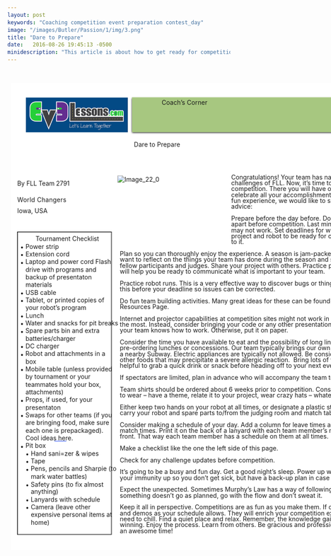 ```yaml
---
layout: post
keywords: "Coaching competition event preparation contest_day"
image: "/images/Butler/Passion/1/img/3.png"
title: "Dare to Prepare"
date:   2016-08-26 19:45:13 -0500
minidescription: "This article is about how to get ready for competitions."
---
```

﻿<?xml version="1.0" encoding="utf-8"?>
<html xml:lang="en" lang="en" xmlns="http://www.w3.org/1999/xhtml">
  <head>
    <meta http-equiv="Content-Style-Type" content="text/css" />
    <title>e7RV6I5V</title>
    <link rel="stylesheet" type="text/css" href="/coachcorner/e7RV6I5V/e7RV6I5V.css" />
    <!--[if IE]><script type="text/javascript" src="/coachcorner/e7RV6I5V/excanvas-compiled.js"></script><![endif]-->
    <script type="text/javascript" src="/coachcorner/e7RV6I5V/e7RV6I5V.js"> </script>
  </head>
  <body>
    <div style="margin:1ex;">
      <div style="width:100%">
      </div>
      <div style="position:relative;width:612pt;height:792pt;">
        <div style="position:absolute;left:0pt;top:0pt;width:100%;height:100%;clip:rect(0pt,612pt,792pt,0pt);" class="fmt-5"><span class="fmt-8" style="white-space:pre;"><div style="position:absolute;top:163.17pt;left:11pt;z-index:137;letter-spacing:-.009em;">By FLL Team 2791 </div></span><span class="fmt-8" style="white-space:pre;"><div style="position:absolute;top:191.17pt;left:11pt;z-index:138;letter-spacing:.021em;">World Changers</div></span><span class="fmt-8" style="white-space:pre;"><div style="position:absolute;top:210.17pt;left:11pt;z-index:140;">Iowa, USA</div></span><span class="fmt-9" style="white-space:pre;"><div style="position:absolute;top:191.17pt;left:101.24pt;z-index:139;letter-spacing:-.277em;"> </div></span><span class="fmt-4" style="white-space:pre;"><div style="position:absolute;top:257.53pt;left:42pt;z-index:57;letter-spacing:-.004em;">Tournament Checklist </div></span><span style="white-space:pre;"><div style="position:absolute;top:271.53pt;left:16pt;z-index:60;letter-spacing:.004em;">• <span style="position:relative;left:0pt;top:-1pt;">Power strip</span><span style="position:relative;left:0pt;top:-1pt;"> </span></div></span><span style="white-space:pre;"><div style="position:absolute;top:284.53pt;left:16pt;z-index:63;letter-spacing:.004em;">• <span style="position:relative;left:0pt;top:-1pt;">Extension cord</span><span style="position:relative;left:0pt;top:-1pt;"> </span></div></span><span style="white-space:pre;"><div style="position:absolute;top:297.53pt;left:16pt;z-index:65;letter-spacing:.002em;">• <span style="position:relative;left:0pt;top:-1pt;">Laptop and power cord Flash </span></div></span><span style="white-space:pre;"><div style="position:absolute;top:309.53pt;left:25pt;z-index:66;letter-spacing:-.002em;">drive with programs and </div></span><span style="white-space:pre;"><div style="position:absolute;top:322.53pt;left:25pt;z-index:67;">backup of presentaton </div></span><span style="white-space:pre;"><div style="position:absolute;top:335.53pt;left:25pt;z-index:69;letter-spacing:-.002em;">materials </div></span><span style="white-space:pre;"><div style="position:absolute;top:349.53pt;left:16pt;z-index:72;letter-spacing:.008em;">• <span style="position:relative;left:0pt;top:-1pt;">USB cable</span><span style="position:relative;left:0pt;top:-1pt;"> </span></div></span><span style="white-space:pre;"><div style="position:absolute;top:362.53pt;left:16pt;z-index:74;">• <span style="position:relative;left:0pt;top:-1pt;">Tablet, or printed copies of </span></div></span><span style="white-space:pre;"><div style="position:absolute;top:374.53pt;left:25pt;z-index:76;letter-spacing:-.004em;">your robot’s program </div></span><span style="white-space:pre;"><div style="position:absolute;top:388.53pt;left:16pt;z-index:79;letter-spacing:.012em;">• <span style="position:relative;left:0pt;top:-1pt;">Lunch</span><span style="position:relative;left:0pt;top:-1pt;"> </span></div></span><span style="white-space:pre;"><div style="position:absolute;top:401.53pt;left:16pt;z-index:82;">• <span style="position:relative;left:0pt;top:-1pt;">Water and snacks for pit breaks</span><span style="position:relative;left:0pt;top:-1pt;"> </span></div></span><span style="white-space:pre;"><div style="position:absolute;top:414.53pt;left:16pt;z-index:84;letter-spacing:.002em;">• <span style="position:relative;left:0pt;top:-1pt;">Spare parts bin and extra </span></div></span><span style="white-space:pre;"><div style="position:absolute;top:426.53pt;left:25pt;z-index:86;letter-spacing:-.006em;">batteries/charger </div></span><img style="position:absolute;left:73.6545pt;top:607.06pt;width:21pt;height:3pt;z-index:112;" src="/coachcorner/e7RV6I5V/fb4dca13db0351d9837879dc71526182.png" alt="__rendered_path__112" /><span style="white-space:pre;"><div style="position:absolute;top:440.53pt;left:16pt;z-index:89;letter-spacing:.006em;">• <span style="position:relative;left:0pt;top:-1pt;">DC charger</span><span style="position:relative;left:0pt;top:-1pt;"> </span></div></span><span style="white-space:pre;"><div style="position:absolute;top:453.53pt;left:16pt;z-index:91;">• <span style="position:relative;left:0pt;top:-1pt;">Robot and attachments in a </span></div></span><span style="white-space:pre;"><div style="position:absolute;top:465.53pt;left:25pt;z-index:93;letter-spacing:-.005em;">box </div></span><span style="white-space:pre;"><div style="position:absolute;top:479.53pt;left:16pt;z-index:95;letter-spacing:.002em;">• <span style="position:relative;left:0pt;top:-1pt;">Mobile table (unless provided </span></div></span><span style="white-space:pre;"><div style="position:absolute;top:491.53pt;left:25pt;z-index:96;letter-spacing:-.001em;">by tournament or your </div></span><span style="white-space:pre;"><div style="position:absolute;top:504.53pt;left:25pt;z-index:97;letter-spacing:-.002em;">teammates hold your box, </div></span><span style="white-space:pre;"><div style="position:absolute;top:517.53pt;left:25pt;z-index:99;letter-spacing:-.006em;">attachments) </div></span><span style="white-space:pre;"><div style="position:absolute;top:531.53pt;left:16pt;z-index:101;letter-spacing:.002em;">• <span style="position:relative;left:0pt;top:-1pt;">Props, if used, for your </span></div></span><span style="white-space:pre;"><div style="position:absolute;top:543.53pt;left:25pt;z-index:103;letter-spacing:.002em;">presentaton </div></span><span style="white-space:pre;"><div style="position:absolute;top:557.53pt;left:16pt;z-index:105;letter-spacing:.001em;">• <span style="position:relative;left:0pt;top:-1pt;">Swaps for other teams (if you </span></div></span><span style="white-space:pre;"><div style="position:absolute;top:569.53pt;left:25pt;z-index:106;letter-spacing:-.002em;">are bringing food, make sure </div></span><span style="white-space:pre;"><div style="position:absolute;top:582.53pt;left:25pt;z-index:107;letter-spacing:-.001em;">each one is prepackaged).  </div></span><span style="white-space:pre;"><div style="position:absolute;top:595.53pt;left:25pt;z-index:111;">Cool ideas <span class="fmt-6">here</span>. </div></span><span class="fmt-7" style="white-space:pre;"><div style="position:absolute;top:609.53pt;left:16pt;z-index:115;letter-spacing:.008em;">• <span style="position:relative;left:0pt;top:-1pt;">Pit box</span><span style="position:relative;left:0pt;top:-1pt;"> </span></div></span><span class="fmt-7" style="white-space:pre;"><div style="position:absolute;top:622.53pt;left:25pt;z-index:118;letter-spacing:.006em;">• <span style="position:relative;left:0pt;top:-1pt;">Hand sani=zer &amp; wipes</span><span style="position:relative;left:0pt;top:-1pt;"> </span></div></span><span class="fmt-7" style="white-space:pre;"><div style="position:absolute;top:635.53pt;left:25pt;z-index:121;letter-spacing:.002em;">• <span style="position:relative;left:0pt;top:-1pt;">Tape </span><span style="position:relative;left:0pt;top:-1pt;"> </span></div></span><span class="fmt-7" style="white-space:pre;"><div style="position:absolute;top:648.53pt;left:25pt;z-index:123;letter-spacing:.002em;">• <span style="position:relative;left:0pt;top:-1pt;">Pens, pencils and Sharpie (to </span></div></span><span class="fmt-7" style="white-space:pre;"><div style="position:absolute;top:660.53pt;left:34pt;z-index:125;letter-spacing:-.004em;">mark water battles) </div></span><span class="fmt-7" style="white-space:pre;"><div style="position:absolute;top:674.53pt;left:25pt;z-index:127;letter-spacing:.002em;">• <span style="position:relative;left:0pt;top:-1pt;">Safety pins (to ﬁx almost </span></div></span><span class="fmt-7" style="white-space:pre;"><div style="position:absolute;top:686.53pt;left:34pt;z-index:129;letter-spacing:-.001em;">anything) </div></span><span class="fmt-7" style="white-space:pre;"><div style="position:absolute;top:700.53pt;left:25pt;z-index:132;letter-spacing:.002em;">• <span style="position:relative;left:0pt;top:-1pt;">Lanyards with schedule</span><span style="position:relative;left:0pt;top:-1pt;"> </span></div></span><span class="fmt-7" style="white-space:pre;"><div style="position:absolute;top:713.53pt;left:25pt;z-index:134;letter-spacing:.003em;">• <span style="position:relative;left:0pt;top:-1pt;">Camera (leave other </span></div></span><span class="fmt-7" style="white-space:pre;"><div style="position:absolute;top:725.53pt;left:34pt;z-index:135;letter-spacing:-.002em;">expensive personal items at </div></span><span class="fmt-7" style="white-space:pre;"><div style="position:absolute;top:738.53pt;left:34pt;z-index:136;">home)</div></span><img style="position:absolute;left:25pt;top:24pt;width:174pt;height:60pt;z-index:2;" src="/coachcorner/e7RV6I5V/e1a4e0711436711dad707accfe986b7a.png" alt="Image_8_0" /><img style="position:absolute;left:202.5pt;top:22.4pt;width:387.01pt;height:65.1599pt;z-index:3;" src="/coachcorner/e7RV6I5V/e9712cd9906051ee62c1d8b5fde029d4.png" alt="Image_10_0" /><span class="fmt-0" style="white-space:pre;"><div style="position:absolute;top:26.24pt;left:256pt;z-index:5;letter-spacing:.005em;">Coach’s Corner</div></span><img style="position:absolute;left:205.5pt;top:23.56pt;width:381pt;height:60pt;z-index:4;" src="/coachcorner/e7RV6I5V/28101f4ded12d4d5997fcf141843fbd9.png" alt="__rendered_path__4" /><span class="fmt-1" style="white-space:pre;"><div style="position:absolute;top:97.206pt;left:209pt;z-index:6;letter-spacing:.003em;">Dare to Prepare</div></span><span class="fmt-2" style="white-space:pre;"><div style="position:absolute;top:152.86pt;left:374pt;z-index:7;letter-spacing:-.002em;">Congratulations! Your team has navigated through the </div></span><img style="position:absolute;left:181pt;top:157pt;width:181pt;height:112pt;z-index:141;" src="/coachcorner/e7RV6I5V/031b28c73d4449f99d79ba35ef9fcb37.png" alt="Image_22_0" /><span class="fmt-2" style="white-space:pre;"><div style="position:absolute;top:162.86pt;left:374pt;z-index:8;letter-spacing:-.001em;">challenges of FLL. Now, it’s time to head to a </div></span><span class="fmt-2" style="white-space:pre;"><div style="position:absolute;top:172.86pt;left:374pt;z-index:9;">competition. There you will have opportunity to </div></span><span class="fmt-2" style="white-space:pre;"><div style="position:absolute;top:182.86pt;left:374pt;z-index:10;letter-spacing:-.002em;">celebrate all your accomplishments. To help ensure a </div></span><span class="fmt-2" style="white-space:pre;"><div style="position:absolute;top:192.86pt;left:374pt;z-index:11;">fun experience, we would like to share the following </div></span><span class="fmt-2" style="white-space:pre;"><div style="position:absolute;top:202.86pt;left:374pt;z-index:12;">advice: </div></span><span class="fmt-2" style="white-space:pre;"><div style="position:absolute;top:222.86pt;left:374pt;z-index:13;">Prepare before the day before. Do NOT take your robot </div></span><span class="fmt-2" style="white-space:pre;"><div style="position:absolute;top:232.86pt;left:374pt;z-index:14;">apart before competition. Last minute design changes </div></span><span class="fmt-2" style="white-space:pre;"><div style="position:absolute;top:242.86pt;left:374pt;z-index:15;">may not work. Set deadlines for when you want your </div></span><span class="fmt-2" style="white-space:pre;"><div style="position:absolute;top:252.86pt;left:374pt;z-index:16;">project and robot to be ready for competition, and stick </div></span><span class="fmt-2" style="white-space:pre;"><div style="position:absolute;top:262.86pt;left:374pt;z-index:17;letter-spacing:.001em;">to it. </div></span><span class="fmt-2" style="white-space:pre;"><div style="position:absolute;top:282.86pt;left:185pt;z-index:18;letter-spacing:-.002em;">Plan so you can thoroughly enjoy the experience. A season is jam-packed with lots of details. You’ll </div></span><span class="fmt-2" style="white-space:pre;"><div style="position:absolute;top:292.86pt;left:185pt;z-index:19;">want to reflect on the things your team has done during the season and share your team’s story with </div></span><span class="fmt-2" style="white-space:pre;"><div style="position:absolute;top:302.86pt;left:185pt;z-index:20;">fellow participants and judges. Share your project with others. Practice presentations and judging. This </div></span><span class="fmt-2" style="white-space:pre;"><div style="position:absolute;top:312.86pt;left:185pt;z-index:21;">will help you be ready to communicate what is important to your team.  </div></span><span class="fmt-2" style="white-space:pre;"><div style="position:absolute;top:332.86pt;left:185pt;z-index:22;">Practice robot runs. This is a very effective way to discover bugs or things that need improvement. Do </div></span><span class="fmt-2" style="white-space:pre;"><div style="position:absolute;top:342.86pt;left:185pt;z-index:23;">this before your deadline so issues can be corrected. </div></span><span class="fmt-2" style="white-space:pre;"><div style="position:absolute;top:362.86pt;left:185pt;z-index:24;">Do fun team building activities. Many great ideas for these can be found on EV3Lessons.com </div></span><span class="fmt-2" style="white-space:pre;"><div style="position:absolute;top:372.86pt;left:185pt;z-index:26;">Resources Page. </div></span><span class="fmt-2" style="white-space:pre;"><div style="position:absolute;top:392.86pt;left:185pt;z-index:27;">Internet and projector capabilities at competition sites might not work in your favor when you need them </div></span><span class="fmt-2" style="white-space:pre;"><div style="position:absolute;top:402.86pt;left:185pt;z-index:28;">the most. Instead, consider bringing your code or any other presentation helps on a tablet or laptop that </div></span><span class="fmt-2" style="white-space:pre;"><div style="position:absolute;top:412.86pt;left:185pt;z-index:29;letter-spacing:-.001em;">your team knows how to work. Otherwise, put it on paper. </div></span><span class="fmt-2" style="white-space:pre;"><div style="position:absolute;top:432.86pt;left:185pt;z-index:30;">Consider the time you have available to eat and the possibility of long lines and when thinking about </div></span><span class="fmt-2" style="white-space:pre;"><div style="position:absolute;top:442.86pt;left:185pt;z-index:31;">pre-ordering lunches or concessions. Our team typically brings our own sack lunch or sends a runner to </div></span><span class="fmt-2" style="white-space:pre;"><div style="position:absolute;top:452.86pt;left:185pt;z-index:32;">a nearby Subway. Electric appliances are typically not allowed. Be considerate and do not bring nuts or </div></span><span class="fmt-2" style="white-space:pre;"><div style="position:absolute;top:462.86pt;left:185pt;z-index:33;">other foods that may precipitate a severe allergic reaction.  Bring lots of water and food for your pit. It’s </div></span><span class="fmt-2" style="white-space:pre;"><div style="position:absolute;top:472.86pt;left:185pt;z-index:34;">helpful to grab a quick drink or snack before heading off to your next event.  </div></span><span class="fmt-2" style="white-space:pre;"><div style="position:absolute;top:492.86pt;left:185pt;z-index:35;">If spectators are limited, plan in advance who will accompany the team to which areas. </div></span><span class="fmt-2" style="white-space:pre;"><div style="position:absolute;top:512.86pt;left:185pt;z-index:36;letter-spacing:-.001em;">Team shirts should be ordered about 6 weeks prior to competition. Consider what other swag you want </div></span><span class="fmt-2" style="white-space:pre;"><div style="position:absolute;top:522.86pt;left:185pt;z-index:37;">to wear – have a theme, relate it to your project, wear crazy hats – whatever the team wants to do.  </div></span><span class="fmt-2" style="white-space:pre;"><div style="position:absolute;top:542.86pt;left:185pt;z-index:38;">Either keep two hands on your robot at all times, or designate a plastic storage container or box to </div></span><span class="fmt-2" style="white-space:pre;"><div style="position:absolute;top:552.86pt;left:185pt;z-index:39;">carry your robot and spare parts to/from the judging room and match tables. </div></span><span class="fmt-2" style="white-space:pre;"><div style="position:absolute;top:572.86pt;left:185pt;z-index:40;letter-spacing:-.001em;">Consider making a schedule of your day. Add a column for leave times ahead of the actual judge and </div></span><span class="fmt-2" style="white-space:pre;"><div style="position:absolute;top:582.86pt;left:185pt;z-index:41;letter-spacing:.001em;">match times. Print it on the back of a lanyard with each team member’s name and team number on the </div></span><span class="fmt-2" style="white-space:pre;"><div style="position:absolute;top:592.86pt;left:185pt;z-index:43;">front. That way each team member has a schedule on them at all times.  </div></span><span class="fmt-2" style="white-space:pre;"><div style="position:absolute;top:612.86pt;left:185pt;z-index:44;">Make a checklist like the one the left side of this page. </div></span><span class="fmt-3" style="white-space:pre;"><div style="position:absolute;top:632.86pt;left:185pt;z-index:46;">Check for any challenge updates before competition. <span class="fmt-2"> </span></div></span><span class="fmt-2" style="white-space:pre;"><div style="position:absolute;top:652.86pt;left:185pt;z-index:47;letter-spacing:-.001em;">It’s going to be a busy and fun day. Get a good night’s sleep. Power up with a good breakfast. Keep </div></span><span class="fmt-2" style="white-space:pre;"><div style="position:absolute;top:662.86pt;left:185pt;z-index:48;">your immunity up so you don’t get sick, but have a back-up plan in case you do.  </div></span><span class="fmt-2" style="white-space:pre;"><div style="position:absolute;top:682.86pt;left:185pt;z-index:49;">Expect the unexpected. Sometimes Murphy’s Law has a way of following teams to competition. If </div></span><span class="fmt-2" style="white-space:pre;"><div style="position:absolute;top:692.86pt;left:185pt;z-index:50;">something doesn’t go as planned, go with the flow and don’t sweat it. </div></span><span class="fmt-2" style="white-space:pre;"><div style="position:absolute;top:712.86pt;left:185pt;z-index:51;">Keep it all in perspective. Competitions are as fun as you make them. If offered, attend special activities </div></span><span class="fmt-2" style="white-space:pre;"><div style="position:absolute;top:722.86pt;left:185pt;z-index:52;">and demos as your schedule allows. They will enrich your competition experience. Or your team may </div></span><span class="fmt-2" style="white-space:pre;"><div style="position:absolute;top:732.86pt;left:185pt;z-index:53;">need to chill. Find a quiet place and relax. Remember, the knowledge gained is more important than </div></span><span class="fmt-2" style="white-space:pre;"><div style="position:absolute;top:742.86pt;left:185pt;z-index:54;">winning. Enjoy the process. Learn from others. Be gracious and professional, and your team will have </div></span><img style="position:absolute;left:0pt;top:0pt;width:612pt;height:792pt;z-index:1;" src="/coachcorner/e7RV6I5V/0b27ea17e3e3b3ba27cc233b8992d2cd.png" alt="__rendered_path__1" /><img style="position:absolute;left:10.8415pt;top:251.63pt;width:161pt;height:515pt;z-index:56;" src="/coachcorner/e7RV6I5V/0103d258bed0bc6d491ef10789ceefbf.png" alt="__rendered_path__56" /><span class="fmt-2" style="white-space:pre;"><div style="position:absolute;top:752.86pt;left:185pt;z-index:55;">an awesome time!  </div></span></div>
      </div>
    </div>
  </body>
</html>
